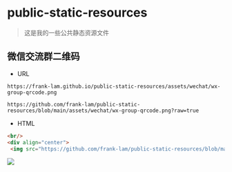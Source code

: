# public-static-resources
> 这是我的一些公共静态资源文件



## 微信交流群二维码

- URL

```
https://frank-lam.github.io/public-static-resources/assets/wechat/wx-group-qrcode.png

https://github.com/frank-lam/public-static-resources/blob/main/assets/wechat/wx-group-qrcode.png?raw=true
```

- HTML

 ```html
<br/>
<div align="center">
  <img src="https://github.com/frank-lam/public-static-resources/blob/main/assets/wechat/wx-group-qrcode.png?raw=true" width="400px"/></div>
 ```



![](https://cdn.jsdelivr.net/gh/frank-lam/hexo-blog-site/assets/weixin/qrcode.png)
